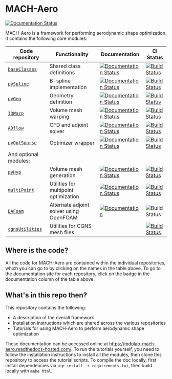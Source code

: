 # MACH-Aero
[![Documentation Status](https://readthedocs.com/projects/mdolab-mach-aero/badge/?version=latest)](https://mdolab-mach-aero.readthedocs-hosted.com/en/latest/?badge=latest)

MACH-Aero is a framework for performing aerodynamic shape optimization.
It contains the following core modules:

| Code repository | Functionality | Documentation | CI Status |
| --------------- | ------------- | ------------- | --------- |
| [`baseClasses`](https://github.com/mdolab/baseclasses) | Shared class definitions | [![Documentation Status](https://readthedocs.com/projects/mdolab-baseclasses/badge/?version=latest)](https://mdolab-baseclasses.readthedocs-hosted.com/?badge=latest) | [![Build Status](https://travis-ci.com/mdolab/baseclasses.svg?branch=master)](https://travis-ci.com/mdolab/baseclasses) |
| [`pySpline`](https://github.com/mdolab/pyspline) | B-spline implementation | [![Documentation Status](https://readthedocs.com/projects/mdolab-pyspline/badge/?version=latest)](https://mdolab-pyspline.readthedocs-hosted.com/en/latest/?badge=latest) | [![Build Status](https://travis-ci.com/mdolab/pyspline.svg?branch=master)](https://travis-ci.com/mdolab/pyspline) |
| [`pyGeo`](https://github.com/mdolab/pygeo) | Geometry definition | [![Documentation Status](https://readthedocs.com/projects/mdolab-pygeo/badge/?version=latest)](https://mdolab-pygeo.readthedocs-hosted.com/en/latest/?badge=latest) | [![Build Status](https://travis-ci.com/mdolab/pygeo.svg?branch=pyGeo)](https://travis-ci.com/mdolab/pygeo) |
| [`IDWarp`](https://github.com/mdolab/idwarp) | Volume mesh warping | [![Documentation Status](https://readthedocs.com/projects/mdolab-idwarp/badge/?version=latest)](https://mdolab-idwarp.readthedocs-hosted.com/en/latest/?badge=latest) | [![Build Status](https://travis-ci.com/mdolab/idwarp.svg?branch=master)](https://travis-ci.com/mdolab/idwarp) |
| [`ADflow`](https://github.com/mdolab/adflow) | CFD and adjoint solver | [![Documentation Status](https://readthedocs.com/projects/mdolab-adflow/badge/?version=latest)](https://mdolab-adflow.readthedocs-hosted.com/?badge=latest) | [![Build Status](https://travis-ci.com/mdolab/adflow.svg?branch=master)](https://travis-ci.com/mdolab/adflow)  |
| [`pyOptSparse`](https://github.com/mdolab/pyoptsparse) | Optimizer wrapper | [![Documentation Status](https://readthedocs.com/projects/mdolab-pyoptsparse/badge/?version=latest)](https://mdolab-pyoptsparse.readthedocs-hosted.com/en/latest/?badge=latest) | [![Build Status](https://travis-ci.com/mdolab/pyoptsparse.svg?branch=master)](https://travis-ci.com/mdolab/pyoptsparse) |
| And optional modules: |  |  |  |
| [`pyHyp`](https://github.com/mdolab/pyhyp) | Volume mesh generation | [![Documentation Status](https://readthedocs.com/projects/mdolab-pyhyp/badge/?version=latest)](https://mdolab-pyhyp.readthedocs-hosted.com/en/latest) | [![Build Status](https://travis-ci.com/mdolab/pyhyp.svg?branch=master)](https://travis-ci.com/mdolab/pyhyp) |
| [`multiPoint`](https://github.com/mdolab/multipoint) | Utilities for multipoint optimization | [![Documentation Status](https://readthedocs.com/projects/mdolab-multipoint/badge/?version=latest)](https://mdolab-multipoint.readthedocs-hosted.com/en/latest/?badge=latest) | [![Build Status](https://travis-ci.com/mdolab/multipoint.svg?branch=master)](https://travis-ci.com/mdolab/multipoint) |
| [`DAFoam`](https://github.com/mdolab/dafoam) | Alternate adjoint solver using OpenFOAM | [![Documentation](https://img.shields.io/badge/docs-passing-brightgreen)](https://dafoam.github.io/) | ![Build Status](https://github.com/mdolab/dafoam/workflows/DAFoam/badge.svg?branch=master) |
| [`cgnsUtilities`](https://github.com/mdolab/cgnsutilities) | Utilities for CGNS mesh files |  | [![Build Status](https://travis-ci.com/mdolab/cgnsutilities.svg?branch=master)](https://travis-ci.com/mdolab/cgnsutilities) |

## Where is the code?
All the code for MACH-Aero are contained within the individual repositories, which you can go to by clicking on the names in the table above.
To go to the documentation site for each repository, click on the badge in the documentation column of the table above.

## What's in this repo then?
This repository contains the following:
- A description of the overall framework
- Installation instructions which are shared across the various repositories
- Tutorials for using MACH-Aero to perform aerodynamic shape optimization

These documentation can be accessed online at https://mdolab-mach-aero.readthedocs-hosted.com/.
To run the tutorials yourself, you need to follow the installation instructions to install all the modules, then clone this repository to access the tutorial scripts.
To compile the doc locally, first install dependencies via ``pip install -r requirements.txt``, then build locally with ``make html``.
